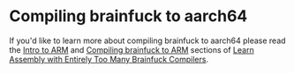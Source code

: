 # Compiling brainfuck to aarch64

If you'd like to learn more about compiling brainfuck to aarch64 please read the [Intro to ARM](https://github.com/pretzelhammer/rust-blog/blob/master/posts/too-many-brainfuck-compilers.md#intro-to-arm) and [Compiling brainfuck to ARM](https://github.com/pretzelhammer/rust-blog/blob/master/posts/too-many-brainfuck-compilers.md#compiling-brainfuck-to-arm) sections of [Learn Assembly with Entirely Too Many Brainfuck Compilers](https://github.com/pretzelhammer/rust-blog/blob/master/posts/too-many-brainfuck-compilers.md).
